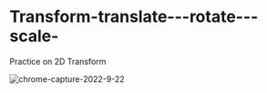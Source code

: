 # Transform-translate---rotate---scale-

Practice on 2D Transform

![chrome-capture-2022-9-22](https://user-images.githubusercontent.com/114946282/197318065-b0f52807-06b8-432b-b554-2839b270adc8.gif)

